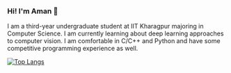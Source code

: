 ### Hi! I'm Aman 👋

<!--
**AmanSharma0710/AmanSharma0710** is a ✨ _special_ ✨ repository because its `README.md` (this file) appears on your GitHub profile.

Here are some ideas to get you started:

- 🔭 I’m currently working on ...
- 🌱 I’m currently learning ...
- 👯 I’m looking to collaborate on ...
- 🤔 I’m looking for help with ...
- 💬 Ask me about ...
- 📫 How to reach me: ...
- 😄 Pronouns: ...
- ⚡ Fun fact: ...
-->

I am a third-year undergraduate student at IIT Kharagpur majoring in Computer Science. 
I am currently learning about deep learning approaches to computer vision. I am comfortable in C/C++ and Python and have some competitive programming experience as well. 

[![Top Langs](https://github-readme-stats.vercel.app/api/top-langs/?username=AmanSharma0710&layout=compact&theme=vision-friendly-dark)](https://github.com/anuraghazra/github-readme-stats)
